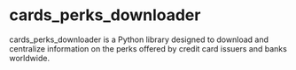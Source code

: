 # cards_perks_downloader
cards_perks_downloader is a Python library designed to download and centralize information on the perks offered by credit card issuers and banks worldwide.
